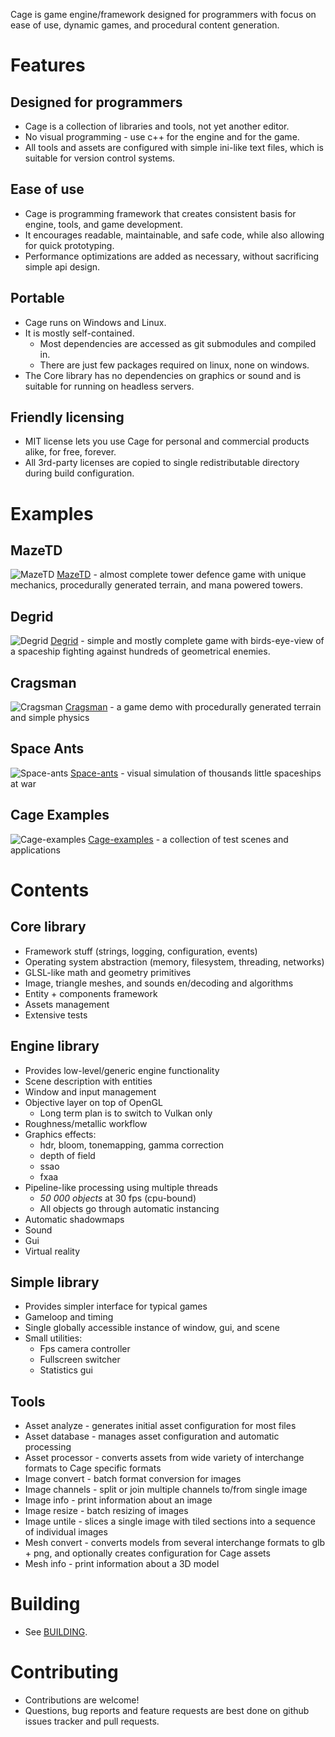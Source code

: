 Cage is game engine/framework designed for programmers with focus on ease of use, dynamic games, and procedural content generation.

# Features

## Designed for programmers

- Cage is a collection of libraries and tools, not yet another editor.
- No visual programming - use c++ for the engine and for the game.
- All tools and assets are configured with simple ini-like text files, which is suitable for version control systems.

## Ease of use

- Cage is programming framework that creates consistent basis for engine, tools, and game development.
- It encourages readable, maintainable, and safe code, while also allowing for quick prototyping.
- Performance optimizations are added as necessary, without sacrificing simple api design.

## Portable

- Cage runs on Windows and Linux.
- It is mostly self-contained.
  - Most dependencies are accessed as git submodules and compiled in.
  - There are just few packages required on linux, none on windows.
- The Core library has no dependencies on graphics or sound and is suitable for running on headless servers.

## Friendly licensing

- MIT license lets you use Cage for personal and commercial products alike, for free, forever.
- All 3rd-party licenses are copied to single redistributable directory during build configuration.

# Examples

## MazeTD

![MazeTD](https://raw.githubusercontent.com/ucpu/mazetd/master/screenshots/1.png)
[MazeTD](https://github.com/ucpu/mazetd) - almost complete tower defence game with unique mechanics, procedurally generated terrain, and mana powered towers.

## Degrid

![Degrid](https://raw.githubusercontent.com/ucpu/degrid/master/screenshots/1.png)
[Degrid](https://github.com/ucpu/degrid) - simple and mostly complete game with birds-eye-view of a spaceship fighting against hundreds of geometrical enemies.

## Cragsman

![Cragsman](https://raw.githubusercontent.com/ucpu/cragsman/master/screenshots/1.png)
[Cragsman](https://github.com/ucpu/cragsman) - a game demo with procedurally generated terrain and simple physics

## Space Ants

![Space-ants](https://raw.githubusercontent.com/ucpu/space-ants/master/screenshots/2.png)
[Space-ants](https://github.com/ucpu/space-ants) - visual simulation of thousands little spaceships at war

## Cage Examples

![Cage-examples](https://raw.githubusercontent.com/ucpu/cage-examples/master/screenshots/3.png)
[Cage-examples](https://github.com/ucpu/cage-examples) - a collection of test scenes and applications

# Contents

## Core library

- Framework stuff (strings, logging, configuration, events)
- Operating system abstraction (memory, filesystem, threading, networks)
- GLSL-like math and geometry primitives
- Image, triangle meshes, and sounds en/decoding and algorithms
- Entity + components framework
- Assets management
- Extensive tests

## Engine library

- Provides low-level/generic engine functionality
- Scene description with entities
- Window and input management
- Objective layer on top of OpenGL
  - Long term plan is to switch to Vulkan only
- Roughness/metallic workflow
- Graphics effects:
  - hdr, bloom, tonemapping, gamma correction
  - depth of field
  - ssao
  - fxaa
- Pipeline-like processing using multiple threads
  - *50 000 objects* at 30 fps (cpu-bound)
  - All objects go through automatic instancing
- Automatic shadowmaps
- Sound
- Gui
- Virtual reality

## Simple library

- Provides simpler interface for typical games
- Gameloop and timing
- Single globally accessible instance of window, gui, and scene
- Small utilities:
  - Fps camera controller
  - Fullscreen switcher
  - Statistics gui

## Tools

- Asset analyze - generates initial asset configuration for most files
- Asset database - manages asset configuration and automatic processing
- Asset processor - converts assets from wide variety of interchange formats to Cage specific formats
- Image convert - batch format conversion for images
- Image channels - split or join multiple channels to/from single image
- Image info - print information about an image
- Image resize - batch resizing of images
- Image untile - slices a single image with tiled sections into a sequence of individual images
- Mesh convert - converts models from several interchange formats to glb + png, and optionally creates configuration for Cage assets
- Mesh info - print information about a 3D model

# Building

- See [BUILDING](BUILDING.md).

# Contributing

- Contributions are welcome!
- Questions, bug reports and feature requests are best done on github issues tracker and pull requests.
